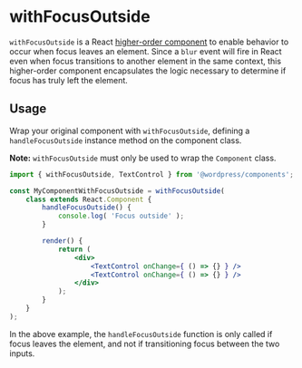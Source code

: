# withFocusOutside

`withFocusOutside` is a React [higher-order component](https://facebook.github.io/react/docs/higher-order-components.html) to enable behavior to occur when focus leaves an element. Since a `blur` event will fire in React even when focus transitions to another element in the same context, this higher-order component encapsulates the logic necessary to determine if focus has truly left the element.

## Usage

Wrap your original component with `withFocusOutside`, defining a `handleFocusOutside` instance method on the component class.

**Note:** `withFocusOutside` must only be used to wrap the `Component` class.

```jsx
import { withFocusOutside, TextControl } from '@wordpress/components';

const MyComponentWithFocusOutside = withFocusOutside(
	class extends React.Component {
		handleFocusOutside() {
			console.log( 'Focus outside' );
		}

		render() {
			return (
				<div>
					<TextControl onChange={ () => {} } />
					<TextControl onChange={ () => {} } />
				</div>
			);
		}
	}
);
```

In the above example, the `handleFocusOutside` function is only called if focus leaves the element, and not if transitioning focus between the two inputs.
